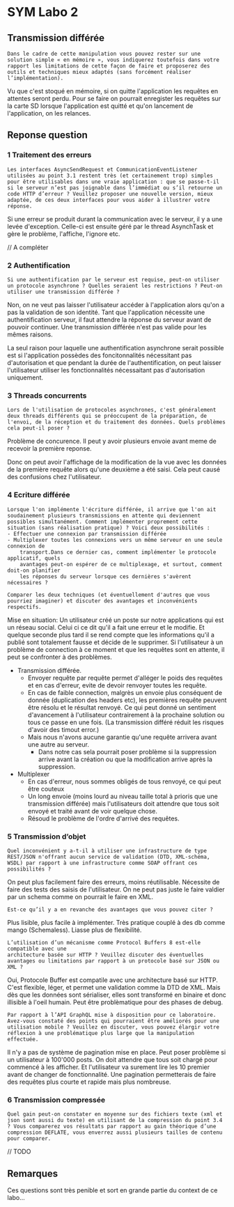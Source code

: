 # SYM Labo 2

## Transmission différée

```
Dans le cadre de cette manipulation vous pouvez rester sur une solution simple « en mémoire », vous indiquerez toutefois dans votre rapport les limitations de cette façon de faire et proposerez des outils et techniques mieux adaptés (sans forcément réaliser l’implémentation).
```

Vu que c'est stoqué en mémoire, si on quitte l'application les requêtes en attentes seront perdu. Pour se faire on pourrait enregister les requêtes sur la carte SD lorsque l'application est quitté et qu'on lancement de l'application, on les relances.

## Reponse question

### 1 Traitement des erreurs

```
Les interfaces AsyncSendRequest et CommunicationEventListener utilisées au point 3.1 restent très (et certainement trop) simples pour être utilisables dans une vraie application : que se passe-t-il si le serveur n’est pas joignable dans l’immédiat ou s’il retourne un code HTTP d’erreur ? Veuillez proposer une nouvelle version, mieux adaptée, de ces deux interfaces pour vous aider à illustrer votre réponse.
```

Si une erreur se produit durant la communication avec le serveur, il y a une levée d'exception. Celle-ci est ensuite géré par le thread AsynchTask et gère le problème, l'affiche, l'ignore etc.

// A compléter

### 2 Authentification

```
Si une authentification par le serveur est requise, peut-on utiliser un protocole asynchrone ? Quelles seraient les restrictions ? Peut-on utiliser une transmission différée ?
```

Non, on ne veut pas laisser l'utilisateur accéder à l'application alors qu'on a pas la validation de son identité. Tant que l'application nécessite une authentification serveur, il faut attendre la réponse du serveur avant de pouvoir continuer.
Une transmission différée n'est pas valide pour les mêmes raisons.

La seul raison pour laquelle une authentification asynchrone serait possible est si l'application possèdes des foncitonnalités nécessitant pas d'autorisation et que pendant la durée de l'authentification, on peut laisser l'utilisateur utiliser les fonctionnalités nécessaitant pas d'autorisation uniquement.

### 3 Threads concurrents

``` 
Lors de l'utilisation de protocoles asynchrones, c'est généralement deux threads différents qui se préoccupent de la préparation, de l'envoi, de la réception et du traitement des données. Quels problèmes cela peut-il poser ?
```

Problème de concurence. Il peut y avoir plusieurs envoie avant meme de recevoir la première reponse.

Donc on peut avoir l'affichage de la modification de la vue avec les données de la première requête alors qu'une deuxième a été saisi. Cela peut causé des confusions chez l'utilisateur.

### 4 Ecriture différée

```
Lorsque l'on implémente l'écriture différée, il arrive que l'on ait soudainement plusieurs transmissions en attente qui deviennent possibles simultanément. Comment implémenter proprement cette situation (sans réalisation pratique) ? Voici deux possibilités :
- Effectuer une connexion par transmission différée
- Multiplexer toutes les connexions vers un même serveur en une seule connexion de 
	transport.Dans ce dernier cas, comment implémenter le protocole applicatif, quels
	avantages peut-on espérer de ce multiplexage, et surtout, comment doit-on planifier 
	les réponses du serveur lorsque ces dernières s'avèrent nécessaires ?

Comparer les deux techniques (et éventuellement d'autres que vous pourriez imaginer) et discuter des avantages et inconvénients respectifs.
```

Mise en situation: Un utilisateur créé un poste sur notre applications qui est un réseau social. Celui ci ce dit qu'il a fait une erreur et le modifie. Et quelque seconde plus tard il se rend compte que les informations qu'il a publié sont totalement fausse et décide de le supprimer. 
Si l'utilisateur à un problème de connection à ce moment et que les requêtes sont en attente, il peut se confronter à des problèmes. 

- Transmission différée.
  - Envoyer requête par requête permet d'alléger le poids des requêtes et en cas d'erreur, evite de devoir renvoyer toutes les requête. 
  - En cas de faible connection, malgrès un envoie plus conséquent de donnée (duplication des headers etc), les premières requête peuvent être résolu et le résultat renvoyé. Ce qui peut donné un sentiment d'avancement à l'utilisateur contrairement à la prochaine solution ou tous ce passe en une fois. (La transmission différé réduit les risques d'avoir des timout error.)
  - Mais nous n'avons aucune garantie qu'une requête arrivera avant une autre au serveur.
    - Dans notre cas sela pourrait poser problème si la suppression arrive avant la création ou que la modification arrive après la suppression.
- Multiplexer
  - En cas d'erreur, nous sommes obligés de tous renvoyé, ce qui peut être couteux
  - Un long envoie (moins lourd au niveau taille total à prioris que une transmission différée) mais l'utilisateurs doit attendre que tous soit envoyé et traité avant de voir quelque chose.
  - Résoud le problème de l'ordre d'arrivé des requêtes.

### 5 Transmission d’objet

```
Quel inconvénient y a-t-il à utiliser une infrastructure de type REST/JSON n'offrant aucun service de validation (DTD, XML-schéma, WSDL) par rapport à une infrastructure comme SOAP offrant ces possibilités ? 
```

On peut plus facilement faire des erreurs, moins réutilisable. Nécessite de faire des tests des saisis de l'utilisateur. On ne peut pas juste le faire valdier par un schema comme on pourrait le faire en XML.

```
Est-ce qu’il y a en revanche des avantages que vous pouvez citer ?
```

Plus lisible, plus facile à implémenter. Très pratique couplé à des db comme mango (Schemaless). Liasse plus de flexibilité.

```
L’utilisation d’un mécanisme comme Protocol Buffers 8 est-elle compatible avec une
architecture basée sur HTTP ? Veuillez discuter des éventuelles avantages ou limitations par rapport à un protocole basé sur JSON ou XML ?
```

Oui, Protocole Buffer est compatile avec une architecture basé sur HTTP.
C'est flexible, léger, et permet une validation comme la DTD de XML. Mais dès que les données sont sérialiser, elles sont transformé en binaire et donc illisible à l'oeil humain. Peut être problèmatique pour des phases de debug.

```
Par rapport à l’API GraphQL mise à disposition pour ce laboratoire. Avez-vous constaté des points qui pourraient être améliorés pour une utilisation mobile ? Veuillez en discuter, vous pouvez élargir votre réflexion à une problématique plus large que la manipulation effectuée.
```

Il n'y a pas de système de pagination mise en place. Peut poser problème si un utilisateur à 100'000 posts. On doit attendre que tous soit chargé pour commencé à les afficher. Et l'utilisateur va surement lire les 10 premier avant de changer de fonctionnalité. Une pagination permetterais de faire des requêtes plus courte et rapide mais plus nombreuse.

### 6 Transmission compressée

```
Quel gain peut-on constater en moyenne sur des fichiers texte (xml et json sont aussi du texte) en utilisant de la compression du point 3.4 ? Vous comparerez vos résultats par rapport au gain théorique d’une compression DEFLATE, vous enverrez aussi plusieurs tailles de contenu pour comparer.
```

// TODO

## Remarques

Ces questions sont très penible et sort en grande partie du context de ce labo...